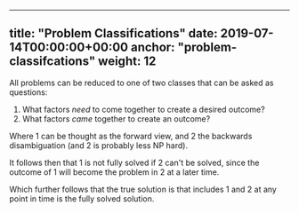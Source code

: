 

---
title: "Problem Classifications"
date: 2019-07-14T00:00:00+00:00
anchor: "problem-classifcations"
weight: 12
---

All problems can be reduced to one of two classes that can be asked as questions:

 1. What factors _need_ to come together to create a desired outcome?
 1. What factors _came_ together to create an outcome?

Where 1 can be thought as the forward view, and 2 the backwards disambiguation (and 2 is probably less NP hard).

It follows then that 1 is not fully solved if 2 can't be solved, since the outcome of 1 will become the 
problem in 2 at a later time.

Which further follows that the true solution is that includes 1 and 2 at any point in time is the fully
solved solution.
